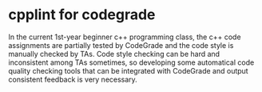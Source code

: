 # cpplint for codegrade
 
In the current 1st-year beginner c++ programming class, the c++ code assignments are partially tested by CodeGrade and the code style is manually checked by TAs. Code style checking can be hard and inconsistent among TAs sometimes, so developing some automatical code quality checking tools that can be integrated with CodeGrade and output consistent feedback is very necessary.
